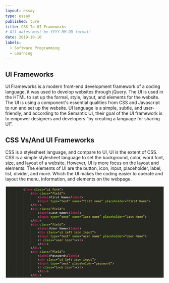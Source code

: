 ```yaml
---
layout: essay
type: essay
published: ture
title: CSS To UI Frameworks
# All dates must be YYYY-MM-DD format!
date: 2019-10-10
labels:
  - Software Programming
  - Learning
---
```


## UI Frameworks

  UI Frameworks is a modern front-end development framework of a coding language, it was used to develop websites through
jQuery. The UI is used in the HTML to set up the formal, style, layout, and elements for the website. 
The UI is using a component's essential qualities from CSS and Javascript to run and set up the website.
UI language is a simple, subtle, and user-friendly, and according to the Semantic UI, their goal of the UI 
framework is to empower designers and developers “by creating a language for sharing UI”.

## CSS Vs/And UI Frameworks

  CSS is a stylesheet language, and compare to UI, UI is the extent of CSS. CSS is a simple stylesheet language to set the
background, color, word font, size, and layout of a website. However, UI is more focus on the layout and elements. The 
elements of UI are the button, icon, input, placeholder, label, list, divider, and more. Which the UI makes the coding
easier to operate and layout the menu, information, and elements on the webpage. 

<img class="ui floated rounded image" src="../images/UI.png">

